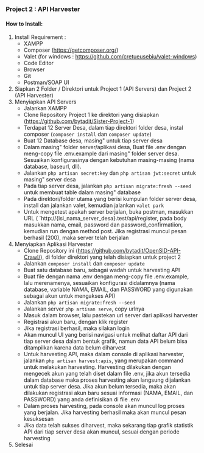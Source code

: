 ### Project 2 : API Harvester
#### How to Install:
1. Install Requirement :
    * XAMPP
    * Composer (https://getcomposer.org/)
    * Valet (for windows : https://github.com/cretueusebiu/valet-windows)
    * Code Editor
    * Browser
    * Git
    * Postman/SOAP UI
2. Siapkan 2 Folder / Direktori untuk Project 1 (API Servers) dan Project 2 (API Harvester)
3. Menyiapkan API Servers 
    * Jalankan XAMPP
    * Clone Repository Project 1 ke direktori yang disiapkan (https://github.com/bytadit/Sister-Project-1)
    * Terdapat 12 Server Desa, dalam tiap direktori folder desa, instal composer (`composer install` dan `composer update`)
    * Buat 12 Database desa, masing" untuk tiap server desa
    * Dalam masing" folder server/aplikasi desa, Buat file .env dengan meng-copy file .env.example dari masing" folder server desa. Sesuaikan konfigurasinya dengan kebutuhan masing-masing (nama database, baseurl, dll).
    * Jalankan  `php artisan secret:key` dan `php artisan jwt:secret` untuk masing" server desa
    * Pada tiap server desa, jalankan `php artisan migrate:fresh --seed` untuk membuat table dalam masing" database
    * Pada direktori/folder utama yang berisi kumpulan folder server desa, install dan jalankan valet, kemudian jalankan `valet park`
    * Untuk mengetest apakah server berjalan, buka postman, masukkan URL ( `http://{isi_nama_server_desa}.test/api/register, pada body masukkan nama, email, password dan password_confirmatiion, kemudian run dengan method post. Jika registrasi muncul pesan berhasil (200), maka server telah berjalan
4. Menyiapkan Aplikasi Harvester
    * Clone Repository ini (https://github.com/bytadit/OpenSID-API-Crawl/), di folder direktori yang telah disiapkan untuk project 2
    * Jalankan `composer install` dan `composer update`
    * Buat satu database baru, sebagai wadah untuk harvesting API
    * Buat file dengan nama .env dengan meng-copy file .env.example, lalu merenamenya, sesuaikan konfigurasi didalamnya (nama database, variable NAMA, EMAIL, dan PASSWORD yang digunakan sebagai akun untuk mengakses API)
    * Jalankan `php artisan migrate:fresh --seed`
    * Jalankan server `php artisan serve`, copy urlnya
    * Masuk dalam browser, lalu pastekan url server dari aplikasi harvester
    * Registrasi akun baru, dengan klik register
    * Jika registrasi berhasil, maka silakan login
    * Akan muncul UI yang berisi navigasi untuk melihat daftar API dari tiap server desa dalam bentuk grafik, namun data API belum bisa ditampilkan karena data belum diharvest
    * Untuk harvesting API, maka dalam console di aplikasi harvester, jalankan `php artisan harvest:apis`, yang merupakan command untuk melakukan harvesting. Harvesting dilakukan dengan mengecek akun yang telah diset dalam file .env, jika akun tersedia dalam database maka proses harvesting akan langsung dijalankan untuk tiap server desa. Jika akun belum tersedia, maka akan dilakukan registrasi akun baru sesuai informasi (NAMA, EMAIL, dan PASSWORD) yang anda definisikan di file .env
    * Dalam proses harvesting, pada console akan muncul log proses yang berjalan. Jika harvesting berhasil maka akan muncul pesan kesuksesan
    * Jika data telah sukses diharvest, maka sekarang tiap grafik statistik API dari tiap server desa akan muncul, sesuai dengan periode harvesting
5. Selesai

    
